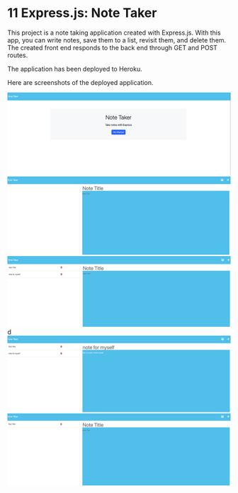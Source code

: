 # 11 Express.js: Note Taker

This project is a note taking application created with Express.js. With this app, you can write notes, save them to a list, revisit them, and delete them. 
The created front end responds to the back end through GET and POST routes.

The application has been deployed to Heroku. 

Here are screenshots of the deployed application. 

![The app homepage](./images/1.png)
![The note taking page to input notes](./images/2.png)
![The note input and saved](./images/3.png)d
![The note revisited after it is saved to the list](./images/4.png)
![The page after the note has been deleted](./images/5.png)